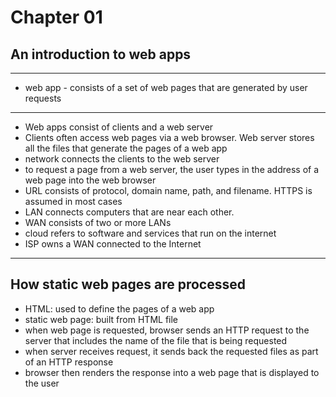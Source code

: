 # Chapter 01
## An introduction to web apps
---
- web app - consists of a set of web pages that are generated by user requests
---
- Web apps consist of clients and a web server
- Clients often access web pages via a web browser. Web server stores all the files that generate the pages of a web app
- network connects the clients to the web server
- to request a page from a web server, the user types in the address of a web page into the web browser
- URL consists of protocol, domain name, path, and filename. HTTPS is assumed in most cases
- LAN connects computers that are near each other.
- WAN consists of two or more LANs
- cloud refers to software and services that run on the internet
- ISP owns a WAN connected to the Internet
---
## How static web pages are processed
- HTML: used to define the pages of a web app
- static web page: built from HTML file
- when web page is requested, browser sends an HTTP request to the server that includes the name of the file that is being requested
 - when server receives request, it sends back the requested files as part of an HTTP response
 - browser then renders the response into a web page that is displayed to the user
